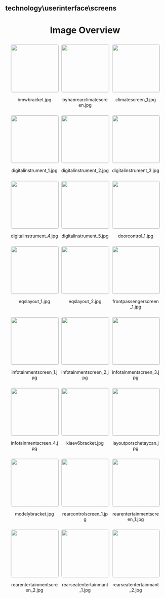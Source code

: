 ## technology\userinterface\screens


<style>
    .image-gallery {
        display: flex;
        flex-wrap: wrap;
        gap: 10px;
        justify-content: center;
        padding: 10px;
    }
    .image-gallery img {
        width: 150px;
        height: auto;
        border: 1px solid #ddd;
        border-radius: 5px;
    }
    .image-gallery div {
        flex: 1 1 calc(33.333% - 20px); /* Three images per row on large screens */
        max-width: 150px;
        text-align: center;
    }
    @media (max-width: 768px) {
        .image-gallery div {
            flex: 1 1 calc(50% - 20px); /* Two images per row on medium screens */
        }
    }
    @media (max-width: 480px) {
        .image-gallery div {
            flex: 1 1 100%; /* One image per row on small screens */
        }
    }
</style>
<h1 style ="text-align: center;"> Image Overview </h1> <div class="image-gallery">
<div>
<img src="https://media.evkx.net/multimedia/technology/userinterface/screens/bmwbracket_st.jpg">
<p>bmwbracket.jpg</p>
</div>
<div>
<img src="https://media.evkx.net/multimedia/technology/userinterface/screens/byhanrearclimatescreen_st.jpg">
<p>byhanrearclimatescreen.jpg</p>
</div>
<div>
<img src="https://media.evkx.net/multimedia/technology/userinterface/screens/climatescreen_1_st.jpg">
<p>climatescreen_1.jpg</p>
</div>
<div>
<img src="https://media.evkx.net/multimedia/technology/userinterface/screens/digitalinstrument_1_st.jpg">
<p>digitalinstrument_1.jpg</p>
</div>
<div>
<img src="https://media.evkx.net/multimedia/technology/userinterface/screens/digitalinstrument_2_st.jpg">
<p>digitalinstrument_2.jpg</p>
</div>
<div>
<img src="https://media.evkx.net/multimedia/technology/userinterface/screens/digitalinstrument_3_st.jpg">
<p>digitalinstrument_3.jpg</p>
</div>
<div>
<img src="https://media.evkx.net/multimedia/technology/userinterface/screens/digitalinstrument_4_st.jpg">
<p>digitalinstrument_4.jpg</p>
</div>
<div>
<img src="https://media.evkx.net/multimedia/technology/userinterface/screens/digitalinstrument_5_st.jpg">
<p>digitalinstrument_5.jpg</p>
</div>
<div>
<img src="https://media.evkx.net/multimedia/technology/userinterface/screens/doorcontrol_1_st.jpg">
<p>doorcontrol_1.jpg</p>
</div>
<div>
<img src="https://media.evkx.net/multimedia/technology/userinterface/screens/eqslayout_1_st.jpg">
<p>eqslayout_1.jpg</p>
</div>
<div>
<img src="https://media.evkx.net/multimedia/technology/userinterface/screens/eqslayout_2_st.jpg">
<p>eqslayout_2.jpg</p>
</div>
<div>
<img src="https://media.evkx.net/multimedia/technology/userinterface/screens/frontpassengerscreen_1_st.jpg">
<p>frontpassengerscreen_1.jpg</p>
</div>
<div>
<img src="https://media.evkx.net/multimedia/technology/userinterface/screens/infotainmentscreen_1_st.jpg">
<p>infotainmentscreen_1.jpg</p>
</div>
<div>
<img src="https://media.evkx.net/multimedia/technology/userinterface/screens/infotainmentscreen_2_st.jpg">
<p>infotainmentscreen_2.jpg</p>
</div>
<div>
<img src="https://media.evkx.net/multimedia/technology/userinterface/screens/infotainmentscreen_3_st.jpg">
<p>infotainmentscreen_3.jpg</p>
</div>
<div>
<img src="https://media.evkx.net/multimedia/technology/userinterface/screens/infotainmentscreen_4_st.jpg">
<p>infotainmentscreen_4.jpg</p>
</div>
<div>
<img src="https://media.evkx.net/multimedia/technology/userinterface/screens/kiaev6bracket_st.jpg">
<p>kiaev6bracket.jpg</p>
</div>
<div>
<img src="https://media.evkx.net/multimedia/technology/userinterface/screens/layoutporschetaycan_st.jpg">
<p>layoutporschetaycan.jpg</p>
</div>
<div>
<img src="https://media.evkx.net/multimedia/technology/userinterface/screens/modelybracket_st.jpg">
<p>modelybracket.jpg</p>
</div>
<div>
<img src="https://media.evkx.net/multimedia/technology/userinterface/screens/rearcontrolscreen_1_st.jpg">
<p>rearcontrolscreen_1.jpg</p>
</div>
<div>
<img src="https://media.evkx.net/multimedia/technology/userinterface/screens/rearentertainmentscreen_1_st.jpg">
<p>rearentertainmentscreen_1.jpg</p>
</div>
<div>
<img src="https://media.evkx.net/multimedia/technology/userinterface/screens/rearentertainmentscreen_2_st.jpg">
<p>rearentertainmentscreen_2.jpg</p>
</div>
<div>
<img src="https://media.evkx.net/multimedia/technology/userinterface/screens/rearseatentertainmant_1_st.jpg">
<p>rearseatentertainmant_1.jpg</p>
</div>
<div>
<img src="https://media.evkx.net/multimedia/technology/userinterface/screens/rearseatentertainmant_2_st.jpg">
<p>rearseatentertainmant_2.jpg</p>
</div>
</div>
